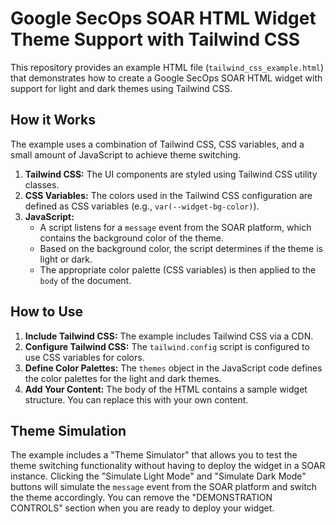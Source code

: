 # Google SecOps SOAR HTML Widget Theme Support with Tailwind CSS

This repository provides an example HTML file (`tailwind_css_example.html`) that demonstrates how to create a Google SecOps SOAR HTML widget with support for light and dark themes using Tailwind CSS.

## How it Works

The example uses a combination of Tailwind CSS, CSS variables, and a small amount of JavaScript to achieve theme switching.

1.  **Tailwind CSS:** The UI components are styled using Tailwind CSS utility classes.
2.  **CSS Variables:** The colors used in the Tailwind CSS configuration are defined as CSS variables (e.g., `var(--widget-bg-color)`).
3.  **JavaScript:**
    *   A script listens for a `message` event from the SOAR platform, which contains the background color of the theme.
    *   Based on the background color, the script determines if the theme is light or dark.
    *   The appropriate color palette (CSS variables) is then applied to the `body` of the document.

## How to Use

1.  **Include Tailwind CSS:** The example includes Tailwind CSS via a CDN.
2.  **Configure Tailwind CSS:** The `tailwind.config` script is configured to use CSS variables for colors.
3.  **Define Color Palettes:** The `themes` object in the JavaScript code defines the color palettes for the light and dark themes.
4.  **Add Your Content:** The body of the HTML contains a sample widget structure. You can replace this with your own content.

## Theme Simulation

The example includes a "Theme Simulator" that allows you to test the theme switching functionality without having to deploy the widget in a SOAR instance. Clicking the "Simulate Light Mode" and "Simulate Dark Mode" buttons will simulate the `message` event from the SOAR platform and switch the theme accordingly. You can remove the "DEMONSTRATION CONTROLS" section when you are ready to deploy your widget.